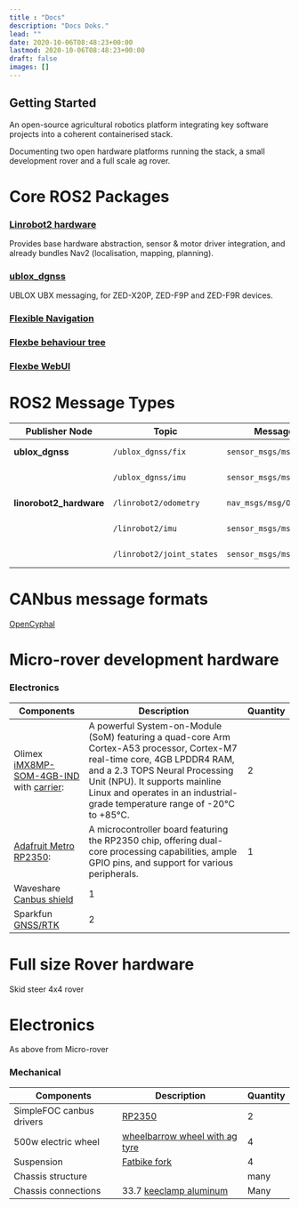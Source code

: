 ```yaml
---
title : "Docs"
description: "Docs Doks."
lead: ""
date: 2020-10-06T08:48:23+00:00
lastmod: 2020-10-06T08:48:23+00:00
draft: false
images: []
---
```


## Getting Started
An open-source agricultural robotics platform integrating key software projects into a coherent containerised stack.

Documenting two open hardware platforms running the stack, a small development rover and a full scale ag rover.

# Core ROS2 Packages

### [Linrobot2 hardware](https://github.com/rosmo-robot/linorobot2_hardware/tree/master)
Provides base hardware abstraction, sensor & motor driver integration, and already bundles Nav2 (localisation, mapping, planning).

### [ublox_dgnss](https://github.com/aussierobots/ublox_dgnss)
UBLOX UBX messaging, for ZED-X20P, ZED-F9P and ZED-F9R devices.

### [Flexible Navigation](https://github.com/FlexBE/flexible_navigation)

### [Flexbe behaviour tree](https://github.com/FlexBE/flexible_behavior_trees)

### [Flexbe WebUI](https://github.com/FlexBE/flexbe_webui)


#  ROS2 Message Types

| Publisher Node              | Topic                     | Message Type                     | Description                            |
| --------------------------- | ------------------------- | -------------------------------- | -------------------------------------- |
| **ublox\_dgnss**            | `/ublox_dgnss/fix`        | `sensor_msgs/msg/NavSatFix`      | GNSS position data.                    |
|                             | `/ublox_dgnss/imu`        | `sensor_msgs/msg/Imu`            | IMU orientation and acceleration.      |
| **linorobot2\_hardware**    | `/linrobot2/odometry`     | `nav_msgs/msg/Odometry`          | Odometry from wheels/encoders.         |
|                             | `/linrobot2/imu`          | `sensor_msgs/msg/Imu`            | IMU data from onboard sensors.         |
|                             | `/linrobot2/joint_states` | `sensor_msgs/msg/JointState`     | Joint positions / wheel angles.        |


# CANbus message formats

[OpenCyphal](https://opencyphal.org/)

# Micro-rover development hardware

### Electronics

| Components                | Description                               | Quantity |
| ------------------------- | ----------------------------------------- | -------- |
| Olimex [iMX8MP-SOM-4GB-IND](https://www.olimex.com/Products/SOM/NXP-iMX8/iMX8MP-SOM-4GB-IND/open-source-hardware) with [carrier](https://www.olimex.com/Products/SOM/NXP-iMX8/iMX8MP-SOM-EVB-IND/open-source-hardware): |   A powerful System-on-Module (SoM) featuring a quad-core Arm Cortex-A53 processor, Cortex-M7 real-time core, 4GB LPDDR4 RAM, and a 2.3 TOPS Neural Processing Unit (NPU). It supports mainline Linux and operates in an industrial-grade temperature range of -20°C to +85°C.   | 2       |
|[Adafruit Metro RP2350](https://www.adafruit.com/product/6003): |A microcontroller board featuring the RP2350 chip, offering dual-core processing capabilities, ample GPIO pins, and support for various peripherals.| 1 |
|Waveshare [Canbus shield](https://wiki.seeedstudio.com/CAN-BUS_Shield_V2.0/)|1|
|Sparkfun [GNSS/RTK](https://www.sparkfun.com/sparkfun-gnss-rtk-l1-l5-breakout-neo-f9p-qwiic.html)|2|


# Full size Rover hardware

Skid steer 4x4 rover

# Electronics 
As above from Micro-rover

### Mechanical


| Components                | Description                               | Quantity |
| ------------------------- | ----------------------------------------- | -------- |
|  SimpleFOC canbus drivers |  [RP2350](https://github.com/sequoia-hope/rp2350-motor-controller)    | 2       |
|  500w electric wheel   |    [wheelbarrow wheel with ag tyre](https://www.aliexpress.com/item/1005009662727177.html)   |   4   |
| Suspension              |   [Fatbike fork](https://www.aliexpress.com/item/1005005666919971.html?)    | 4       |
|    Chassis structure      |          | many       |
|  Chassis connections      | 33.7 [keeclamp aluminum](https://www.scaffolding-direct.co.uk/aluminium-90-degree-crossover-33-7mm-kee-lite-l45-6/)   | Many      |






